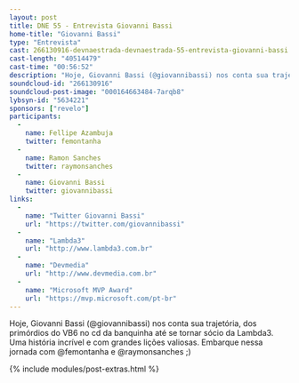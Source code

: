 ```yaml
---
layout: post
title: DNE 55 - Entrevista Giovanni Bassi
home-title: "Giovanni Bassi"
type: "Entrevista"
cast: 266130916-devnaestrada-devnaestrada-55-entrevista-giovanni-bassi.mp3
cast-length: "40514479"
cast-time: "00:56:52"
description: "Hoje, Giovanni Bassi (@giovannibassi) nos conta sua trajetória, dos primórdios do VB6 no cd da banquinha até se tornar sócio da Lambda3. Uma história incrível e com grandes lições valiosas. Embarque nessa jornada com @femontanha e @raymonsanches ;)"
soundcloud-id: "266130916"
soundcloud-post-image: "000164663484-7arqb8"
lybsyn-id: "5634221"
sponsors: ["revelo"]
participants:
  -
    name: Fellipe Azambuja
    twitter: femontanha
  -
    name: Ramon Sanches
    twitter: raymonsanches
  -
    name: Giovanni Bassi
    twitter: giovannibassi
links:
  -
    name: "Twitter Giovanni Bassi"
    url: "https://twitter.com/giovannibassi"
  -
    name: "Lambda3"
    url: "http://www.lambda3.com.br"
  -
    name: "Devmedia"
    url: "http://www.devmedia.com.br"
  -
    name: "Microsoft MVP Award"
    url: "https://mvp.microsoft.com/pt-br"
---
```


Hoje, Giovanni Bassi (@giovannibassi) nos conta sua trajetória, dos primórdios do VB6 no cd da banquinha até se tornar sócio da Lambda3. Uma história incrível e com grandes lições valiosas. Embarque nessa jornada com @femontanha e @raymonsanches ;)

{% include modules/post-extras.html %}
